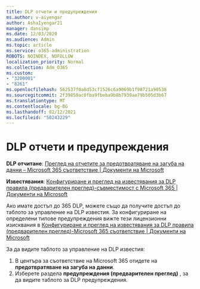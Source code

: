 ```yaml
---
title: DLP отчети и предупреждения
ms.author: v-aiyengar
author: AshaIyengar21
manager: dansimp
ms.date: 12/03/2020
ms.audience: Admin
ms.topic: article
ms.service: o365-administration
ROBOTS: NOINDEX, NOFOLLOW
localization_priority: Normal
ms.collection: Adm_O365
ms.custom:
- "3200001"
- "8261"
ms.openlocfilehash: 562537f0a8d53cf1526c6a9069b1f98721a90538
ms.sourcegitcommit: 2f39850ac0fba9fbeba9b8b7939ae79b505d3b67
ms.translationtype: MT
ms.contentlocale: bg-BG
ms.lasthandoff: 02/12/2021
ms.locfileid: "50243229"
---
```

# <a name="dlp-reporting-and-alerts"></a>DLP отчети и предупреждения

**DLP отчитане**: [Преглед на отчетите за предотвратяване на загуба на данни – Microsoft 365 съответствие | Документи на Microsoft](https://docs.microsoft.com/microsoft-365/compliance/view-the-dlp-reports?view=o365-worldwide&preserve-view=true)

**Известявания**: [Конфигуриране и преглед на известявания за DLP правила (предварителен преглед)-съвместимост с Microsoft 365 | Документи на Microsoft](https://docs.microsoft.com/microsoft-365/compliance/dlp-configure-view-alerts-policies?view=o365-worldwide&preserve-view=true)

 Ако имате достъп до 365 DLP, можете също да получите достъп до таблото за управление на DLP известия.  За конфигуриране на определени типове предупреждения вижте тези лицензионни изисквания в [Конфигуриране и преглед на известявания за DLP правила (предварителен преглед)-Microsoft 365 съответствие | Документи на Microsoft](https://docs.microsoft.com/microsoft-365/compliance/dlp-configure-view-alerts-policies?view=o365-worldwide#licensing-for-alert-configuration-options&preserve-view=true)

За да видите таблото за управление на DLP известия:

1. В центъра за съответствие на Microsoft 365 отидете на **предотвратяване на загуба на данни**.
1. Изберете раздела **предупреждения (предварителен преглед)** , за да видите таблото за DLP предупреждения.